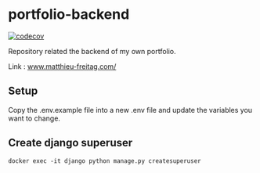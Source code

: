 # portfolio-backend

[![codecov](https://codecov.io/gh/Zapharaos/portfolio-backend/graph/badge.svg?token=6T49GCFCLY)](https://codecov.io/gh/Zapharaos/portfolio-backend)

Repository related the backend of my own portfolio.

Link : www.matthieu-freitag.com/

## Setup

Copy the .env.example file into a new .env file and update the variables you want to change.

## Create django superuser

`docker exec -it django python manage.py createsuperuser`